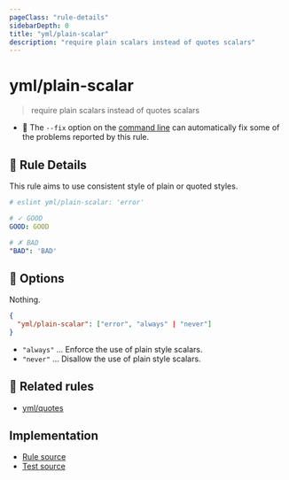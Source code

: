 ```yaml
---
pageClass: "rule-details"
sidebarDepth: 0
title: "yml/plain-scalar"
description: "require plain scalars instead of quotes scalars"
---
```

# yml/plain-scalar

> require plain scalars instead of quotes scalars

- :wrench: The `--fix` option on the [command line](https://eslint.org/docs/user-guide/command-line-interface#fixing-problems) can automatically fix some of the problems reported by this rule.

## :book: Rule Details

This rule aims to use consistent style of plain or quoted styles.

<eslint-code-block fix>

```yaml
# eslint yml/plain-scalar: 'error'

# ✓ GOOD
GOOD: GOOD

# ✗ BAD
"BAD": 'BAD'
```

</eslint-code-block>

## :wrench: Options

Nothing.

```json
{
  "yml/plain-scalar": ["error", "always" | "never"]
}
```

- `"always"` ... Enforce the use of plain style scalars.
- `"never"` ... Disallow the use of plain style scalars.

## :couple: Related rules

- [yml/quotes]

[yml/quotes]: ./quotes.md

## Implementation

- [Rule source](https://github.com/ota-meshi/eslint-plugin-yml/blob/master/src/rules/plain-scalar.ts)
- [Test source](https://github.com/ota-meshi/eslint-plugin-yml/blob/master/tests/src/rules/plain-scalar.js)
